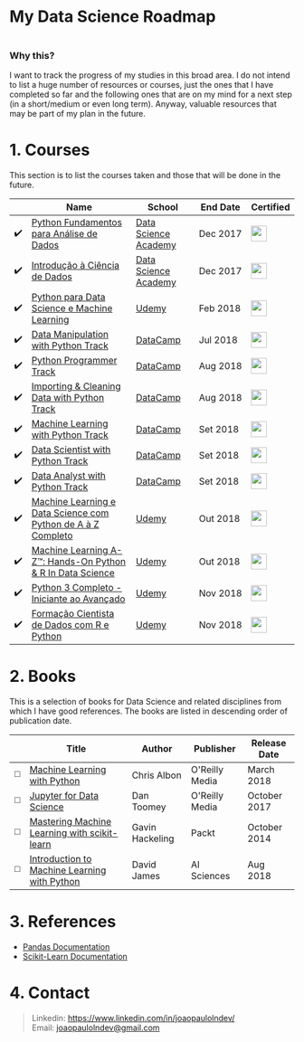 # My Data Science Roadmap

<p align="center">
  <a href="https://github.com/joaopaulolndev/my-data-scientist-roadmap/">
    <img alt="" src="https://img.shields.io/badge/Machine%20Learning-Software%20Engineers-blue.svg">
  </a>
</p>

### Why this?
I want to track the progress of my studies in this broad area. I do not intend to list a huge number of resources or courses, just the ones that I have completed so far and the following ones that are on my mind for a next step (in a short/medium or even long term). Anyway, valuable resources that may be part of my plan in the future.

# 1. Courses

This section is to list the courses taken and those that will be done in the future.

|  | **Name** | **School** | **End Date** | **Certified** |
| ---------- | ----- | ------ | --------- | ------------ | 
| ✔️ | [Python Fundamentos para Análise de Dados](https://www.datascienceacademy.com.br/course?courseid=python-fundamentos) | [Data Science Academy](https://www.datascienceacademy.com.br) | Dec&nbsp;2017 | [<img width='28' height='28' src='https://media.licdn.com/dms/image/C4D0BAQFPN3qN2GxsZQ/company-logo_400_400/0?e=1550102400&v=beta&t=E-yESxqIuMpCCO3w-k7GRHL_ExN8H03YANOtiRof9tQ'>](https://goo.gl/ip7CsH) | 
| ✔️ | [Introdução à Ciência de Dados](https://www.datascienceacademy.com.br/course?courseid=introduo--cincia-de-dados) | [Data Science Academy](https://www.datascienceacademy.com.br) | Dec&nbsp;2017 | [<img width='28' height='28' src='https://media.licdn.com/dms/image/C4D0BAQFPN3qN2GxsZQ/company-logo_400_400/0?e=1550102400&v=beta&t=E-yESxqIuMpCCO3w-k7GRHL_ExN8H03YANOtiRof9tQ'>](https://goo.gl/vmB2fG) |  
| ✔️ | [Python para Data Science e Machine Learning](https://www.udemy.com/python-para-data-science-e-machine-learning) | [Udemy](https://www.udemy.com) | Feb&nbsp;2018 | [<img width='28' height='28' src='https://media.licdn.com/dms/image/C510BAQFKXnLDglG5qA/company-logo_400_400/0?e=1550102400&v=beta&t=d-x-pPgn-5T7X-KBNakilqJieZGcTC50fXN82M_LOYk'>](http://ude.my/UC-AW6HSRY4) |  
| ✔️ | [Data Manipulation with Python Track](https://www.datacamp.com) | [DataCamp](https://www.datacamp.com) | Jul&nbsp;2018 | [<img width='28' height='28' src='https://media.licdn.com/dms/image/C4D0BAQFCcKVOLdxqwQ/company-logo_400_400/0?e=1550102400&v=beta&t=K1xY9hWcguRRgXqCnCnqyd_CjXL-XnN2rXJCLFTa14M'>](https://www.datacamp.com/statement-of-accomplishment/track/44140f559ae64e6ee56c6c85b5a2af7b7d39e0e3) | 
| ✔️ | [Python Programmer Track](https://www.datacamp.com) | [DataCamp](https://www.datacamp.com) | Aug&nbsp;2018 | [<img width='28' height='28' src='https://media.licdn.com/dms/image/C4D0BAQFCcKVOLdxqwQ/company-logo_400_400/0?e=1550102400&v=beta&t=K1xY9hWcguRRgXqCnCnqyd_CjXL-XnN2rXJCLFTa14M'>](https://www.datacamp.com/statement-of-accomplishment/track/9f16b89dec05631144256d1729550b58cde54f66) | 
| ✔️ | [Importing & Cleaning Data with Python Track](https://www.datacamp.com) | [DataCamp](https://www.datacamp.com) | Aug&nbsp;2018 | [<img width='28' height='28' src='https://media.licdn.com/dms/image/C4D0BAQFCcKVOLdxqwQ/company-logo_400_400/0?e=1550102400&v=beta&t=K1xY9hWcguRRgXqCnCnqyd_CjXL-XnN2rXJCLFTa14M'>](https://www.datacamp.com/statement-of-accomplishment/track/de62c5ad04fafa0b32ad5fc75629a4daf1013a32) | 
| ✔️ | [Machine Learning with Python Track](https://www.datacamp.com) | [DataCamp](https://www.datacamp.com) | Set&nbsp;2018 | [<img width='28' height='28' src='https://media.licdn.com/dms/image/C4D0BAQFCcKVOLdxqwQ/company-logo_400_400/0?e=1550102400&v=beta&t=K1xY9hWcguRRgXqCnCnqyd_CjXL-XnN2rXJCLFTa14M'>](https://www.datacamp.com/statement-of-accomplishment/track/b0a6c27078ddb10eaa762b7b3feb5683e85a8347) | 
| ✔️ | [Data Scientist with Python Track](https://www.datacamp.com) | [DataCamp](https://www.datacamp.com) | Set&nbsp;2018 | [<img width='28' height='28' src='https://media.licdn.com/dms/image/C4D0BAQFCcKVOLdxqwQ/company-logo_400_400/0?e=1550102400&v=beta&t=K1xY9hWcguRRgXqCnCnqyd_CjXL-XnN2rXJCLFTa14M'>](https://www.datacamp.com/statement-of-accomplishment/track/79fa859581206d5a7411f0039d3b4b36b41d762a) | 
| ✔️ | [Data Analyst with Python Track](https://www.datacamp.com) | [DataCamp](https://www.datacamp.com) | Set&nbsp;2018 | [<img width='28' height='28' src='https://media.licdn.com/dms/image/C4D0BAQFCcKVOLdxqwQ/company-logo_400_400/0?e=1550102400&v=beta&t=K1xY9hWcguRRgXqCnCnqyd_CjXL-XnN2rXJCLFTa14M'>](https://www.datacamp.com/statement-of-accomplishment/track/4a0e72c488bdbbfabc1ff930f93f0ece29fe3582) | 
| ✔️ | [Machine Learning e Data Science com Python de A à Z Completo](https://www.udemy.com/machine-learning-e-data-science-com-python-y/) | [Udemy](https://www.udemy.com) | Out&nbsp;2018 | [<img width='28' height='28' src='https://media.licdn.com/dms/image/C510BAQFKXnLDglG5qA/company-logo_400_400/0?e=1550102400&v=beta&t=d-x-pPgn-5T7X-KBNakilqJieZGcTC50fXN82M_LOYk'>](https://www.udemy.com/certificate/UC-IVL3IUH9/) | 
| ✔️ | [Machine Learning A-Z™: Hands-On Python & R In Data Science](https://www.udemy.com/machinelearning/) | [Udemy](https://www.udemy.com) | Out&nbsp;2018 | [<img width='28' height='28' src='https://media.licdn.com/dms/image/C510BAQFKXnLDglG5qA/company-logo_400_400/0?e=1550102400&v=beta&t=d-x-pPgn-5T7X-KBNakilqJieZGcTC50fXN82M_LOYk'>](https://www.udemy.com/certificate/UC-O9ZSTZZO/) | 
| ✔️ | [Python 3 Completo - Iniciante ao Avançado](https://www.udemy.com/python-3-completo/) | [Udemy](https://www.udemy.com) | Nov&nbsp;2018 | [<img width='28' height='28' src='https://media.licdn.com/dms/image/C510BAQFKXnLDglG5qA/company-logo_400_400/0?e=1550102400&v=beta&t=d-x-pPgn-5T7X-KBNakilqJieZGcTC50fXN82M_LOYk'>](https://www.udemy.com/certificate/UC-G0BVCLTC/) | 
| ✔️ | [Formação Cientista de Dados com R e Python](https://www.udemy.com/python-3-completo/) | [Udemy](https://www.udemy.com) | Nov&nbsp;2018 | [<img width='28' height='28' src='https://media.licdn.com/dms/image/C510BAQFKXnLDglG5qA/company-logo_400_400/0?e=1550102400&v=beta&t=d-x-pPgn-5T7X-KBNakilqJieZGcTC50fXN82M_LOYk'>](https://www.udemy.com/certificate/UC-IFJQVQJK/) | 


# 2. Books

This is a selection of books for Data Science and related disciplines from which I have good references. The books are listed in descending order of publication date.

|  | **Title** | **Author** | **Publisher** | **Release Date** | 
| ---------- | ----- | ------ | --------- | ------------ |
| ◻️ | [Machine Learning with Python](http://shop.oreilly.com/product/0636920085423.do) | Chris Albon | O'Reilly Media | March 2018 | 
| ◻️ | [Jupyter for Data Science](https://www.oreilly.com/library/view/jupyter-for-data/9781785880070) | Dan Toomey | O'Reilly Media | October 2017 | 
| ◻️ | [Mastering Machine Learning with scikit-learn](https://www.packtpub.com/big-data-and-business-intelligence/mastering-machine-learning-scikit-learn) | Gavin Hackeling | Packt | October 2014 | 
| ◻️ | [Introduction to Machine Learning with Python](https://www.amazon.com.br/Introduction-Machine-Learning-Python-Beginners-ebook/dp/B07GTPZ72K?tag=goog0ef-20&smid=A18CNA8NWQSYHH&ascsubtag=go_1366271959_58245915327_265589414315_pla-476553242118_c_) | David James | AI Sciences | Aug 2018 | 


# 3. References
- [Pandas Documentation](https://pandas.pydata.org/pandas-docs/stable/)
- [Scikit-Learn Documentation](https://scikit-learn.org/stable/index.html)
 
# 4. Contact 
> Linkedin: https://www.linkedin.com/in/joaopaulolndev/ <br/> Email: joaopaulolndev@gmail.com
